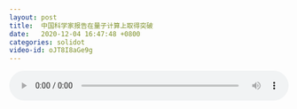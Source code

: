 ```yaml
---
layout: post
title:  中国科学家报告在量子计算上取得突破
date:   2020-12-04 16:47:48 +0800
categories: solidot
video-id: oJT8I8aGe9g
---
```


<audio src="/assets/c86a67cdd83e280743f72643818d931f.mp3" style="width: 100%;" controls></audio>

